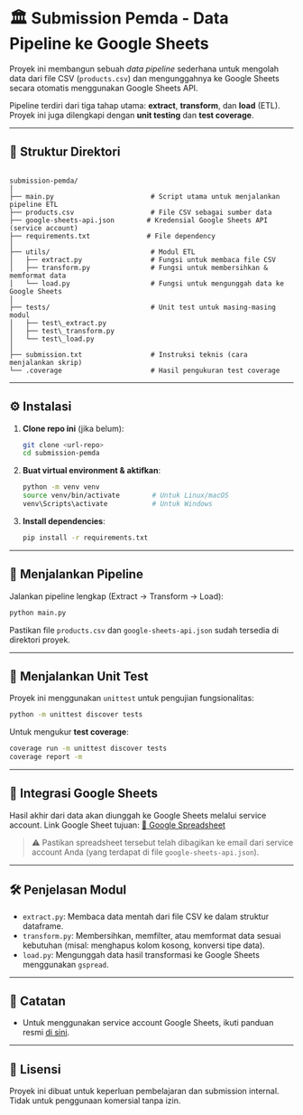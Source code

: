 # 🏛 Submission Pemda - Data Pipeline ke Google Sheets

Proyek ini membangun sebuah *data pipeline* sederhana untuk mengolah data dari file CSV (`products.csv`) dan mengunggahnya ke Google Sheets secara otomatis menggunakan Google Sheets API. 

Pipeline terdiri dari tiga tahap utama: **extract**, **transform**, dan **load** (ETL). Proyek ini juga dilengkapi dengan **unit testing** dan **test coverage**.

---

## 📁 Struktur Direktori

```

submission-pemda/
│
├── main.py                        # Script utama untuk menjalankan pipeline ETL
├── products.csv                   # File CSV sebagai sumber data
├── google-sheets-api.json        # Kredensial Google Sheets API (service account)
├── requirements.txt              # File dependency
│
├── utils/                         # Modul ETL
│   ├── extract.py                 # Fungsi untuk membaca file CSV
│   ├── transform.py               # Fungsi untuk membersihkan & memformat data
│   └── load.py                    # Fungsi untuk mengunggah data ke Google Sheets
│
├── tests/                         # Unit test untuk masing-masing modul
│   ├── test\_extract.py
│   ├── test\_transform.py
│   └── test\_load.py
│
├── submission.txt                 # Instruksi teknis (cara menjalankan skrip)
└── .coverage                      # Hasil pengukuran test coverage

````

---

## ⚙️ Instalasi

1. **Clone repo ini** (jika belum):
   ```bash
   git clone <url-repo>
   cd submission-pemda
    ````

2. **Buat virtual environment & aktifkan**:

   ```bash
   python -m venv venv
   source venv/bin/activate        # Untuk Linux/macOS
   venv\Scripts\activate           # Untuk Windows
   ```

3. **Install dependencies**:

   ```bash
   pip install -r requirements.txt
   ```

---

## 🚀 Menjalankan Pipeline

Jalankan pipeline lengkap (Extract → Transform → Load):

```bash
python main.py
```

Pastikan file `products.csv` dan `google-sheets-api.json` sudah tersedia di direktori proyek.

---

## 🧪 Menjalankan Unit Test

Proyek ini menggunakan `unittest` untuk pengujian fungsionalitas:

```bash
python -m unittest discover tests
```

Untuk mengukur **test coverage**:

```bash
coverage run -m unittest discover tests
coverage report -m
```

---

## 🔗 Integrasi Google Sheets

Hasil akhir dari data akan diunggah ke Google Sheets melalui service account. Link Google Sheet tujuan:
[🔗 Google Spreadsheet](https://docs.google.com/spreadsheets/d/14BctMkMRHxLgnYDMkaDFx9ccGVFI92pbeKbBu34kpCw/edit?gid=0)

> ⚠️ Pastikan spreadsheet tersebut telah dibagikan ke email dari service account Anda (yang terdapat di file `google-sheets-api.json`).

---

## 🛠 Penjelasan Modul

* `extract.py`: Membaca data mentah dari file CSV ke dalam struktur dataframe.
* `transform.py`: Membersihkan, memfilter, atau memformat data sesuai kebutuhan (misal: menghapus kolom kosong, konversi tipe data).
* `load.py`: Mengunggah data hasil transformasi ke Google Sheets menggunakan `gspread`.

---

## 📝 Catatan

* Untuk menggunakan service account Google Sheets, ikuti panduan resmi [di sini](https://docs.gspread.org/en/latest/oauth2.html#for-bots-using-service-account).

---

## 📄 Lisensi

Proyek ini dibuat untuk keperluan pembelajaran dan submission internal. Tidak untuk penggunaan komersial tanpa izin.

```
